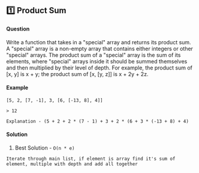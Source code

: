 ## :one: Product Sum

#### Question
Write a function that takes in a "special" array and returns its product sum. A "special" array is a non-empty array that contains either integers or other "special" arrays. The product sum of a "special" array is the sum of its elements, where "special" arrays inside it should be summed themselves and then multiplied by their level of depth. For example, the product sum of [x, y] is x + y; the product sum of [x, [y, z]] is x + 2y + 2z.

#### Example

```​
[5, 2, [7, -1], 3, [6, [-13, 8], 4]]

> 12 

Explanation - (5 + 2 + 2 * (7 - 1) + 3 + 2 * (6 + 3 * (-13 + 8) + 4)
```

#### Solution

1. Best Solution - `O(n * e)`

```
Iterate through main list, if element is array find it's sum of element, multiple with depth and add all together
```
